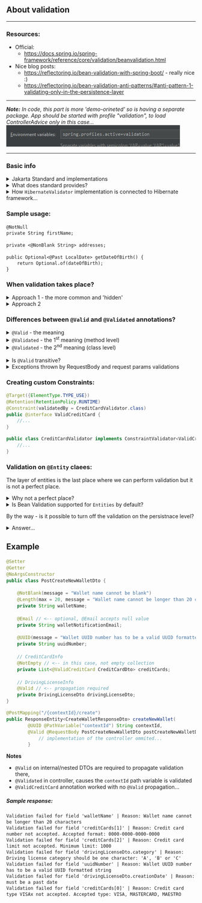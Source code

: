 ## About validation

--------
### Resources: 
* Official: 
  * https://docs.spring.io/spring-framework/reference/core/validation/beanvalidation.html
* Nice blog posts:
  * https://reflectoring.io/bean-validation-with-spring-boot/ - really nice :) 
  * https://reflectoring.io/bean-validation-anti-patterns/#anti-pattern-1-validating-only-in-the-persistence-layer
--------

***Note:*** _In code, this part is more 'demo-orineted' so is having a separate package. App should be started with profile "validation", to load ControllerAdvice only in this case..._
![img.png](img.png)

--------

### Basic info
<details>
<summary>Jakarta Standard and implementations</summary>

> * Jakarta Bean Validation 3.0 is a standard described as `JSR-380`
> * The only certified implementation for now is `HibernateValidator`
</details>

<details>
<summary>What does standard provides?</summary>

Among other things, it ensures that the properties of a bean meet specific criteria, using annotations such as @NotNull, @Min, and @Max.
</details>

<details>
<summary>How <code>HibernateValidator</code> implementation is connected to Hibernate framework...</summary>

hibernate-validator is entirely separate from the persistence aspects of Hibernate. So by adding it as a dependency, we’re not adding these persistence aspects into the project.
</details>

### Sample usage: 
```
@NotNull
private String firstName;

private <@NonBlank String> addresses;

public Optional<@Past LocalDate> getDateOfBirth() {
    return Optional.of(dateOfBirth);
}
```

### When validation takes place? 
<details>
<summary>Approach 1 - the more common and 'hidden'</summary>

> * When just appropriate annotations are used (in Spring, adding a `@Valid` annotation would be an example)
</details>

<details>
<summary>Approach 2</summary>

> * Programmatically, with creating a validator instance and running it for specific object to validate...
> ```
> ValidatorFactory factory = Validation.buildDefaultValidatorFactory(); 
> Validator validator = factory.getValidator();
> Set<ConstraintViolation<User>> violations = validator.validate(user);
> ```
</details>

### Differences between `@Valid` and `@Validated` annotations?
<details>
<summary><code>@Valid</code> - the meaning</summary>

> The `@Valid` used to say that RequestBody has to be validated

</details>

<details>
<summary><code>@Validated</code> - the 1<sup>st</sup> meaning (method level)</summary>

> The `@Validated` annotation is suitable when we have some groups of validations. 
> See the [article](https://www.baeldung.com/spring-valid-vs-validated) for more info.
</details>

<details>
<summary><code>@Validated</code> - the 2<sup>nd</sup> meaning (class level)</summary>

> In case of pathVariables and requestParams... 
> The `@Validated` annotation is a class-level annotation that we can use to tell Spring to 
> validate parameters that are passed into a method of the annotated class
</details>
<br>

<details>
<summary>Is <code>@Valid</code> transitive?</summary>

> If a class contains a field with another complex type that should be validated, this field, too, needs to be annotated with `@Valid` annotation.
</details>

<details>
<summary>Exceptions thrown by RequestBody and request params validations</summary>

> In contrast to request body validation a failed validation will trigger a `ConstraintViolationException` instead of a `MethodArgumentNotValidException`. 
> Spring does not register a default exception handler for this exception, so it will by default cause a response with HTTP status `500 (Internal Server Error)`.
</details>

### Creating custom Constraints: 
```java
@Target({ElementType.TYPE_USE})
@Retention(RetentionPolicy.RUNTIME)
@Constraint(validatedBy = CreditCardValidator.class)
public @interface ValidCreditCard {
    //...
}
```
```java
public class CreditCardValidator implements ConstraintValidator<ValidCreditCard, CreditCardDto> {
    //...
}
```

### Validation on <code>@Entity</code> claees:
The layer of entities is the last place where we can perform validation but it is not a perfect place.

<details>
<summary>Why not a perfect place?</summary>

> Validation on this level would mean that business logic (higher levels of application) could have worked with incorrect
> or incomplete data/information/objects... Hard to predict the side-effect of such fact...
</details>

<details>
<summary>Is Bean Validation supported for <code>Entities</code> by default?</summary>

> Yes. With same, JSR standard, annotations. That's why:
> * Validation in the sense of JSR specification is also supported by Hibernate itself.
> * Hibernate is by default used in Spring/Boot as default JPA implementation...
> * Hibernate supports Bean Validation out of the box
</details>

By the way - is it possible to turn off the validation on the persistnace level? 
<details>
<summary>Answer...</summary>

> Yes. If for any reason we want to disable Bean Validation in our Spring Data repositories, 
> we can set the Spring Boot property `spring.jpa.properties.javax.persistence.validation.mode to none.`
</details>

## Example

```java
@Setter
@Getter
@NoArgsConstructor
public class PostCreateNewWalletDto {

    @NotBlank(message = "Wallet name cannot be blank")
    @Length(max = 20, message = "Wallet name cannot be longer than 20 characters")
    private String walletName;

    @Email // <-- optional, @Email accepts null value
    private String walletNotificationEmail;

    @UUID(message = "Wallet UUID number has to be a valid UUID formatted string")
    private String uuidNumber;

    // CreditCardInfo
    @NotEmpty // <-- in this case, not empty collection
    private List<@ValidCreditCard CreditCardDto> creditCards;

    // DrivingLicenseInfo
    @Valid // <-- propagation required
    private DrivingLicenseDto drivingLicenseDto;
}
```

```java
@PostMapping("/{contextId}/create")
public ResponseEntity<CreateWalletResponseDto> createNewWallet(
        @UUID @PathVariable("contextId") String contextId,
        @Valid @RequestBody PostCreateNewWalletDto postCreateNewWalletDto) {
            // implementation of the controller ommited...
        }
```

**Notes**
* `@Valid` on internal/nested DTOs are required to propagate validation there,
* `@Validated` in controller, causes the `contextId` path variable is validated
* `@ValidCreditCard` annotation worked with no `@Valid` propagation...

##### Sample response: 
```
Validation failed for field 'walletName' | Reason: Wallet name cannot be longer than 20 characters
Validation failed for field 'creditCards[1]' | Reason: Credit card number not accepted. Accepted format: 0000-0000-0000-0000
Validation failed for field 'creditCards[2]' | Reason: Credit card limit not accepted. Minimum limit: 1000
Validation failed for field 'drivingLicenseDto.category' | Reason: Driving license category should be one character: 'A', 'B' or 'C'
Validation failed for field 'uuidNumber' | Reason: Wallet UUID number has to be a valid UUID formatted string
Validation failed for field 'drivingLicenseDto.creationDate' | Reason: must be a past date
Validation failed for field 'creditCards[0]' | Reason: Credit card type VISAx not accepted. Accepted type: VISA, MASTERCARD, MAESTRO
```






